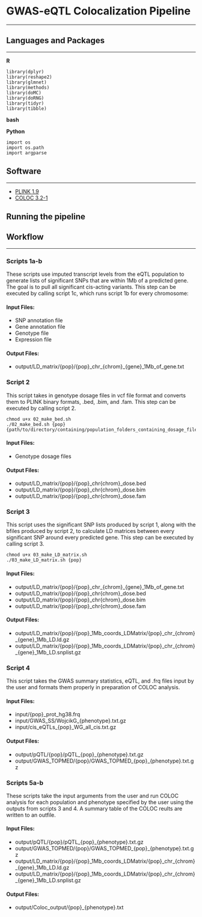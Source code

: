 # GWAS-eQTL Colocalization Pipeline
---
## Languages and Packages
---
**R**
```
library(dplyr)
library(reshape2)
library(glmnet)
library(methods)
library(doMC)
library(doRNG)
library(tidyr)
library(tibble)
```
**bash**

**Python**
```
import os
import os.path
import argparse
```
## Software ##
---
- [PLINK 1.9](https://www.cog-genomics.org/plink/)
- [COLOC 3.2-1](https://github.com/chr1swallace/coloc)

## Running the pipeline ##

## Workflow ##
---
### Scripts 1a-b ###
These scripts use imputed transcript levels from the eQTL population to generate lists of significant SNPs that are within 1Mb of a predicted gene. The goal is to pull all significant cis-acting variants. This step can be executed by calling script 1c, which runs script 1b for every chromosome:

#### Input Files: ####
- SNP annotation file
- Gene annotation file
- Genotype file
- Expression file
#### Output Files: ####
- output/LD_matrix/{pop}/{pop}\_chr\_{chrom}\_{gene}\_1Mb\_of\_gene.txt

### Script 2 ###
This script takes in genotype dosage files in vcf file format and converts them to PLINK binary formats, .bed, .bim, and .fam. This step can be executed by calling script 2.
```
chmod u+x 02_make_bed.sh 
./02_make_bed.sh {pop} {path/to/directory/containing/population_folders_containing_dosage_files/}
```
#### Input Files: ####
- Genotype dosage files
#### Output Files: ####
- output/LD_matrix/{pop}/{pop}\_chr{chrom}\_dose.bed
- output/LD_matrix/{pop}/{pop}\_chr{chrom}\_dose.bim
- output/LD_matrix/{pop}/{pop}\_chr{chrom}\_dose.fam

### Script 3 ###
This script uses the significant SNP lists produced by script 1, along with the bfiles produced by script 2, to calculate LD matrices between every significant SNP around every predicted gene. This step can be executed by calling script 3.
```
chmod u+x 03_make_LD_matrix.sh
./03_make_LD_matrix.sh {pop}
```
#### Input Files: ####
- output/LD_matrix/{pop}/{pop}\_chr\_{chrom}\_{gene}\_1Mb\_of\_gene.txt
- output/LD_matrix/{pop}/{pop}\_chr{chrom}\_dose.bed
- output/LD_matrix/{pop}/{pop}\_chr{chrom}\_dose.bim
- output/LD_matrix/{pop}/{pop}\_chr{chrom}\_dose.fam
#### Output Files: ####
- output/LD_matrix/{pop}/{pop}\_1Mb\_coords\_LDMatrix/{pop}\_chr\_{chrom}\_{gene}\_1Mb\_LD.ld.gz
- output/LD_matrix/{pop}/{pop}\_1Mb\_coords\_LDMatrix/{pop}\_chr\_{chrom}\_{gene}\_1Mb\_LD.snplist.gz

### Script 4 ###
This script takes the GWAS summary statistics, eQTL, and .frq files input by the user and formats them properly in preparation of COLOC analysis.
#### Input Files: ####
- input/{pop}\_prot\_hg38.frq
- input/GWAS_SS/WojcikG_{phenotype}.txt.gz
- input/cis_eQTLs\_{pop}\_WG\_all\_cis.txt.gz
#### Output Files: ####
- output/pQTL/{pop}/pQTL\_{pop}\_{phenotype}.txt.gz
- output/GWAS_TOPMED/{pop}/GWAS\_TOPMED\_{pop}\_{phenotype}.txt.gz

### Scripts 5a-b ###
These scripts take the input arguments from the user and run COLOC analysis for each population and phenotype specified by the user using the outputs from scripts 3 and 4. A summary table of the COLOC reults are written to an outfile.
#### Input Files: ####
- output/pQTL/{pop}/pQTL\_{pop}\_{phenotype}.txt.gz
- output/GWAS_TOPMED/{pop}/GWAS\_TOPMED\_{pop}\_{phenotype}.txt.gz
- output/LD_matrix/{pop}/{pop}\_1Mb\_coords\_LDMatrix/{pop}\_chr\_{chrom}\_{gene}\_1Mb\_LD.ld.gz
- output/LD_matrix/{pop}/{pop}\_1Mb\_coords\_LDMatrix/{pop}\_chr\_{chrom}\_{gene}\_1Mb\_LD.snplist.gz
#### Output Files: ####
- output/Coloc_output/{pop}\_{phenotype}.txt

